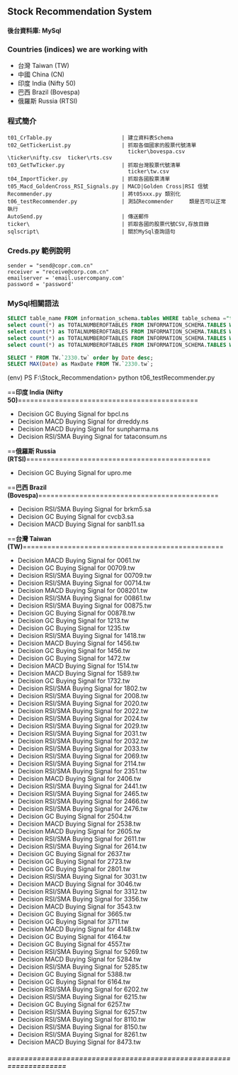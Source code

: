 ## Stock Recommendation System ##
#### 後台資料庫: MySql ####

### Countries (indices) we are working with ####
-   台灣 Taiwan (TW)
-   中國 China (CN)
-   印度 India (Nifty 50)
-   巴西 Brazil (Bovespa)
-   俄羅斯 Russia (RTSI)

### 程式簡介
    t01_CrTable.py                      | 建立資料表Schema
    t02_GetTickerList.py                | 抓取各個國家的股票代號清單    
                                          ticker\bovespa.csv    \ticker\nifty.csv  ticker\rts.csv
    t03_GetTwTicker.py                  | 抓取台灣股票代號清單          
                                          ticker\tw.csv
    t04_ImportTicker.py                 | 抓取各國股票清單
    t05_Macd_GoldenCross_RSI_Signals.py | MACD|Golden Cross|RSI 信號
    Recommender.py                      | 將t05xxx.py 類別化
    t06_testRecommender.py              | 測試Recommender     類是否可以正常執行
    AutoSend.py                         | 傳送郵件
    ticker\                             | 抓取各國的股票代號CSV,存放目錄
    sqlscript\                          | 關於MySql查詢語句
    
### Creds.py 範例說明
    sender = "send@copr.com.cn"
    receiver = "receive@corp.com.cn"
    emailserver = 'email.usercompany.com'
    password = 'password'

### MySql相關語法
```sql
SELECT table_name FROM information_schema.tables WHERE table_schema ="tw"
select count(*) as TOTALNUMBEROFTABLES FROM INFORMATION_SCHEMA.TABLES WHERE Table_SCHEMA='tw';
select count(*) as TOTALNUMBEROFTABLES FROM INFORMATION_SCHEMA.TABLES WHERE Table_SCHEMA='Bovespa';
select count(*) as TOTALNUMBEROFTABLES FROM INFORMATION_SCHEMA.TABLES WHERE Table_SCHEMA='nifty50';
select count(*) as TOTALNUMBEROFTABLES FROM INFORMATION_SCHEMA.TABLES WHERE Table_SCHEMA='rtsi';
```


```sql
SELECT * FROM TW.`2330.tw` order by Date desc;
SELECT MAX(Date) as MaxDate FROM TW.`2330.tw`;
```


(env) PS F:\Stock_Recommendation> python t06_testRecommender.py

==**印度 India (Nifty 50)**============================================

-   Decision GC Buying Signal for bpcl.ns
-   Decision MACD Buying Signal for drreddy.ns
-   Decision MACD Buying Signal for sunpharma.ns
-   Decision RSI/SMA Buying Signal for tataconsum.ns

==**俄羅斯 Russia (RTSI)**=============================================

-   Decision GC Buying Signal for upro.me

==**巴西 Brazil (Bovespa)**============================================

-   Decision RSI/SMA Buying Signal for brkm5.sa
-   Decision GC Buying Signal for cvcb3.sa
-   Decision MACD Buying Signal for sanb11.sa

==**台灣 Taiwan (TW)**=================================================

-   Decision MACD Buying Signal for 0061.tw
-   Decision GC Buying Signal for 00709.tw
-   Decision RSI/SMA Buying Signal for 00709.tw
-   Decision RSI/SMA Buying Signal for 00714.tw
-   Decision MACD Buying Signal for 008201.tw
-   Decision RSI/SMA Buying Signal for 00861.tw
-   Decision RSI/SMA Buying Signal for 00875.tw
-   Decision GC Buying Signal for 00878.tw
-   Decision GC Buying Signal for 1213.tw
-   Decision GC Buying Signal for 1235.tw
-   Decision RSI/SMA Buying Signal for 1418.tw
-   Decision MACD Buying Signal for 1456.tw
-   Decision GC Buying Signal for 1456.tw
-   Decision GC Buying Signal for 1472.tw
-   Decision MACD Buying Signal for 1514.tw
-   Decision MACD Buying Signal for 1589.tw
-   Decision GC Buying Signal for 1732.tw
-   Decision RSI/SMA Buying Signal for 1802.tw
-   Decision RSI/SMA Buying Signal for 2008.tw
-   Decision RSI/SMA Buying Signal for 2020.tw
-   Decision RSI/SMA Buying Signal for 2022.tw
-   Decision RSI/SMA Buying Signal for 2024.tw
-   Decision RSI/SMA Buying Signal for 2029.tw
-   Decision RSI/SMA Buying Signal for 2031.tw
-   Decision RSI/SMA Buying Signal for 2032.tw
-   Decision RSI/SMA Buying Signal for 2033.tw
-   Decision RSI/SMA Buying Signal for 2069.tw
-   Decision RSI/SMA Buying Signal for 2114.tw
-   Decision RSI/SMA Buying Signal for 2351.tw
-   Decision MACD Buying Signal for 2406.tw
-   Decision RSI/SMA Buying Signal for 2441.tw
-   Decision RSI/SMA Buying Signal for 2465.tw
-   Decision RSI/SMA Buying Signal for 2466.tw
-   Decision RSI/SMA Buying Signal for 2476.tw
-   Decision GC Buying Signal for 2504.tw
-   Decision MACD Buying Signal for 2538.tw
-   Decision MACD Buying Signal for 2605.tw
-   Decision RSI/SMA Buying Signal for 2611.tw
-   Decision RSI/SMA Buying Signal for 2614.tw
-   Decision GC Buying Signal for 2637.tw
-   Decision GC Buying Signal for 2723.tw
-   Decision GC Buying Signal for 2801.tw
-   Decision RSI/SMA Buying Signal for 3031.tw
-   Decision MACD Buying Signal for 3046.tw
-   Decision RSI/SMA Buying Signal for 3312.tw
-   Decision RSI/SMA Buying Signal for 3356.tw
-   Decision MACD Buying Signal for 3543.tw
-   Decision GC Buying Signal for 3665.tw
-   Decision GC Buying Signal for 3711.tw
-   Decision MACD Buying Signal for 4148.tw
-   Decision GC Buying Signal for 4164.tw
-   Decision GC Buying Signal for 4557.tw
-   Decision RSI/SMA Buying Signal for 5269.tw
-   Decision MACD Buying Signal for 5284.tw
-   Decision RSI/SMA Buying Signal for 5285.tw
-   Decision GC Buying Signal for 5388.tw
-   Decision GC Buying Signal for 6164.tw
-   Decision RSI/SMA Buying Signal for 6202.tw
-   Decision RSI/SMA Buying Signal for 6215.tw
-   Decision GC Buying Signal for 6257.tw
-   Decision RSI/SMA Buying Signal for 6257.tw
-   Decision RSI/SMA Buying Signal for 8110.tw
-   Decision RSI/SMA Buying Signal for 8150.tw
-   Decision RSI/SMA Buying Signal for 8261.tw
-   Decision MACD Buying Signal for 8473.tw
##### ===================================================================
